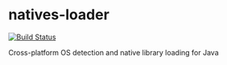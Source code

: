 # natives-loader

[![Build Status](https://travis-ci.org/mini2Dx/natives-loader.svg?branch=master)](https://travis-ci.org/mini2Dx/natives-loader)

Cross-platform OS detection and native library loading for Java
